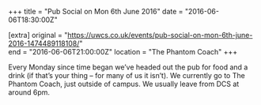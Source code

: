 +++
title = "Pub Social on Mon 6th June 2016"
date = "2016-06-06T18:30:00Z"

[extra]
original = "https://uwcs.co.uk/events/pub-social-on-mon-6th-june-2016-1474489118108/"    
end = "2016-06-06T21:00:00Z"
location = "The Phantom Coach"
+++

Every Monday since time began we’ve headed out the pub for food and a drink (if that’s your thing – for many of us it isn’t). We currently go to The Phantom Coach, just outside of campus. We usually leave from DCS at around 6pm.

